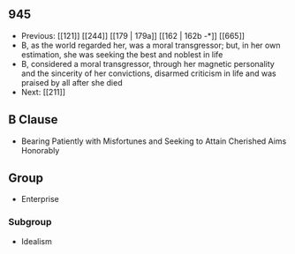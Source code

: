 ## 945
- Previous: [[121]] [[244]] [[179 | 179a]] [[162 | 162b -*]] [[665]] 
- B, as the world regarded her, was a moral transgressor; but, in her own estimation, she was seeking the best and noblest in life
- B, considered a moral transgressor, through her magnetic personality and the sincerity of her convictions, disarmed criticism in life and was praised by all after she died
- Next: [[211]] 

## B Clause
- Bearing Patiently with Misfortunes and Seeking to Attain Cherished Aims Honorably

## Group
- Enterprise

### Subgroup
- Idealism

